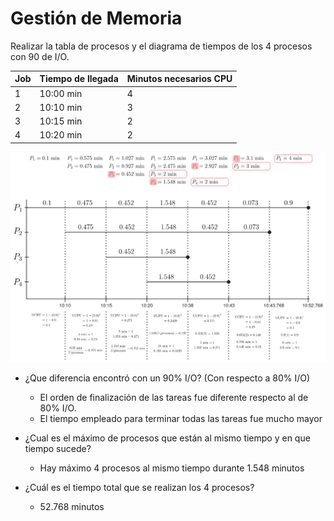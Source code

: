 # Gestión de Memoria

Realizar la tabla de procesos y el diagrama de tiempos de los 4 procesos con $90%$ de I/O.

| Job    | Tiempo de llegada    | Minutos necesarios CPU |
|------- | -------------------- | ---------------------- |
| 1      | 10:00 min            | 4                      |
| 2      | 10:10 min            | 3                      |
| 3      | 10:15 min            | 2                      |
| 4      | 10:20 min            | 2                      |


![Diagrama de Tiempos](./images/SihunnRelys64.png) 

- ¿Que diferencia encontró con un 90% I/O? (Con respecto a 80% I/O)
    - El orden de finalización de las tareas fue diferente respecto al de 80% I/O.
    - El tiempo empleado para terminar todas las tareas fue mucho mayor

- ¿Cual es el máximo de procesos que están al mismo tiempo y en que tiempo sucede?
    - Hay máximo 4 procesos al mismo tiempo durante 1.548 minutos

- ¿Cuál es el tiempo total que se realizan los 4 procesos?
    - 52.768 minutos

